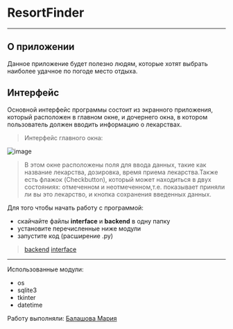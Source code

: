 # ResortFinder
***
## О приложении ##

Данное приложение будет полезно людям, которые хотят выбрать наиболее удачное по погоде место отдыха.
## Интерфейс ##

Основной интерфейс программы состоит из экранного приложения, который расположен в главном окне, и дочернего окна, в котором пользователь должен вводить информацию о лекарствах.

>Интерфейс главного окна:

![image](https://user-images.githubusercontent.com/99802613/170976209-ea028787-679b-410e-84be-48a74b436d60.png)


>В этом окне расположены поля для ввода данных, такие как название лекарства, дозировка, время приема лекарства.Также есть флажок (Checkbutton), который может находиться в двух состояниях: отмеченном и неотмеченном,т.е. показывает приняли ли вы это лекарство, и кнопка сохранения введенных данных.

Для того чтобы начать работу с программой:
* скайчайте файлы **interface** и **backend** в одну папку
* установите перечисленные ниже модули
* запустите код (расширение .py)
>[backend](https://github.com/BalashovaMaria/3sem/blob/main/backend.py)
>[interface](https://github.com/BalashovaMaria/3sem/blob/main/interface.py)
***
Использованные модули:
* os
* sqlite3
* tkinter
* datetime

Работу выполняли: [Балашова Мария](https://github.com/BalashovaMaria)
